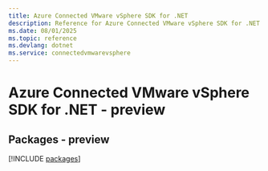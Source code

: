 ```yaml
---
title: Azure Connected VMware vSphere SDK for .NET
description: Reference for Azure Connected VMware vSphere SDK for .NET
ms.date: 08/01/2025
ms.topic: reference
ms.devlang: dotnet
ms.service: connectedvmwarevsphere
---
```

# Azure Connected VMware vSphere SDK for .NET - preview
## Packages - preview
[!INCLUDE [packages](connected-vmware-vsphere-index.md)]